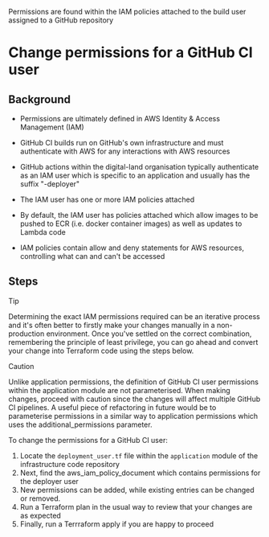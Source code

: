 Permissions are found within the IAM policies attached to the build user assigned to a GitHub repository


# Change permissions for a GitHub CI user

## Background

  * Permissions are ultimately defined in AWS Identity & Access Management (IAM)

  * GitHub CI builds run on GitHub's own infrastructure and must authenticate with AWS for any interactions with AWS resources

  * GitHub actions within the digital-land organisation typically authenticate as an IAM user which is specific to an application and usually has the suffix "-deployer"

  * The IAM user has one or more IAM policies attached

  * By default, the IAM user has policies attached which allow images to be pushed to ECR (i.e. docker container images) as well as updates to Lambda code

  * IAM policies contain allow and deny statements for AWS resources, controlling what can and can't be accessed

## Steps

> [!TIP]
> Determining the exact IAM permissions required can be an iterative process and it's often better to firstly make your changes manually in a non-production environment.  Once you've settled on the correct combination, remembering the principle of least privilege, you can go ahead and convert your change into Terraform code using the steps below.

> [!CAUTION]
> Unlike application permissions, the definition of GitHub CI user permissions within the application module are not parameterised.  When making changes, proceed with caution since the changes will affect multiple GitHub CI pipelines.  A useful piece of refactoring in future would be to parameterise permissions in a similar way to application permissions which uses the additional_permissions parameter.

To change the permissions for a GitHub CI user:

  1. Locate the `deployment_user.tf` file within the `application` module of the infrastructure code repository
  1. Next, find the aws_iam_policy_document which contains permissions for the deployer user
  1. New permissions can be added, while existing entries can be changed or removed.
  1. Run a Terraform plan in the usual way to review that your changes are as expected
  1. Finally, run a Terrraform apply if you are happy to proceed 

